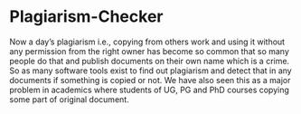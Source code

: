 # Plagiarism-Checker
Now a day’s plagiarism i.e., copying from others work and using it without any permission from the right owner has become so common that so many people do that and publish documents on their own name which is a crime. So as many software tools exist to find out plagiarism and detect that in any documents if something is copied or not. We have also seen this as a major problem in academics where students of UG, PG and PhD courses copying some part of original document.<br>
